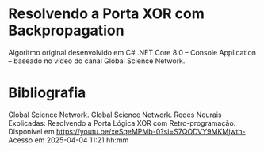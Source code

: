 Resolvendo a Porta XOR com Backpropagation
==========================================
Algoritmo original desenvolvido em C# .NET Core 8.0 – Console Application – baseado no vídeo do canal Global Science Network.

Bibliografia
============

Global Science Network. Global Science Network. Redes Neurais Explicadas: Resolvendo a Porta Lógica XOR com Retro-programação. Disponível em https://youtu.be/xeSqeMPMb-0?si=S7QODVY9MKMjwth- Acesso em 2025-04-04 11:21 hh:mm
